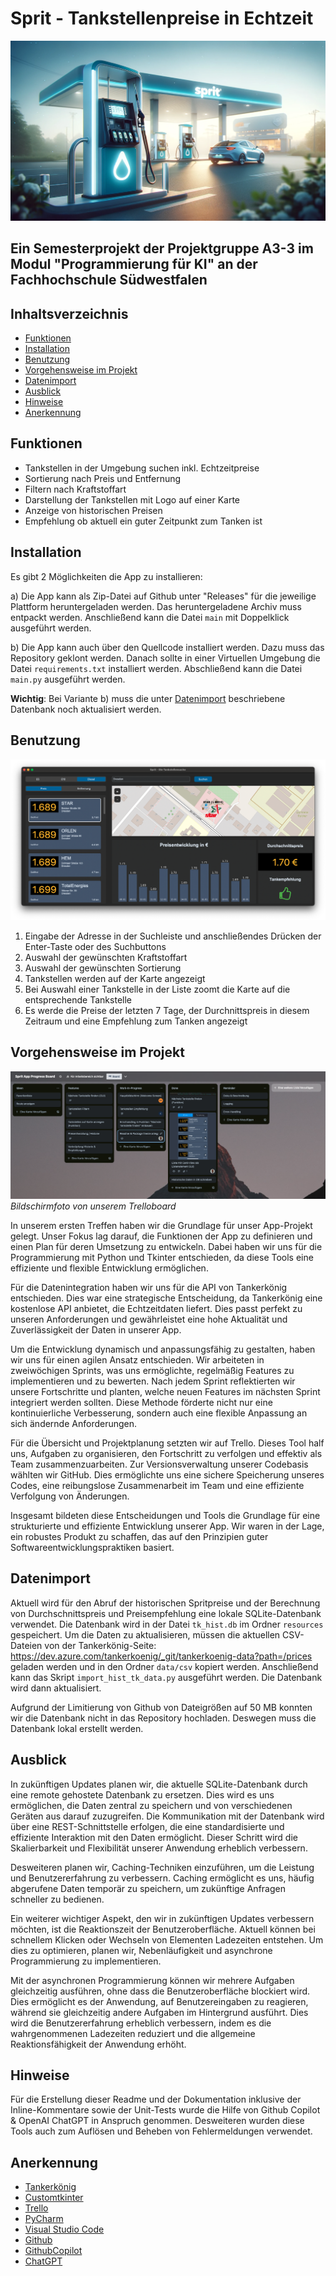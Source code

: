# Sprit - Tankstellenpreise in Echtzeit

![sprit_banner.png](files%2Fsprit_banner.png)

## Ein Semesterprojekt der Projektgruppe A3-3 im Modul "Programmierung für KI" an der Fachhochschule Südwestfalen

<!-- TABLE OF CONTENTS -->
## Inhaltsverzeichnis
* [Funktionen](#Funktionen)
* [Installation](#Installation)
* [Benutzung](#Benutzung)
* [Vorgehensweise im Projekt](#Vorgehensweise-im-Projekt)
* [Datenimport](#Datenimport)
* [Ausblick](#Ausblick)
* [Hinweise](#Hinweise)
* [Anerkennung](#Anerkennung)


<!-- Features -->
## Funktionen
* Tankstellen in der Umgebung suchen inkl. Echtzeitpreise
* Sortierung nach Preis und Entfernung
* Filtern nach Kraftstoffart
* Darstellung der Tankstellen mit Logo auf einer Karte
* Anzeige von historischen Preisen
* Empfehlung ob aktuell ein guter Zeitpunkt zum Tanken ist

<!-- INSTALLATION -->
## Installation
Es gibt 2 Möglichkeiten die App zu installieren:

a) Die App kann als Zip-Datei auf Github unter "Releases" für die jeweilige Plattform heruntergeladen werden. Das heruntergeladene Archiv muss entpackt werden. Anschließend kann die Datei `main` mit Doppelklick ausgeführt werden.

b) Die App kann auch über den Quellcode installiert werden. Dazu muss das Repository geklont werden. Danach sollte in einer Virtuellen Umgebung die Datei `requirements.txt` installiert werden. 
Abschließend kann die Datei `main.py` ausgeführt werden.

**Wichtig**: Bei Variante b) muss die unter [Datenimport](#Datenimport) beschriebene Datenbank noch aktualisiert werden.

<!-- USAGE EXAMPLES -->
## Benutzung
 ![list_map_search_view_screenshot.png](files%2Flist_map_search_view_screenshot.png)

1. Eingabe der Adresse in der Suchleiste und anschließendes Drücken der Enter-Taste oder des Suchbuttons
2. Auswahl der gewünschten Kraftstoffart
3. Auswahl der gewünschten Sortierung
4. Tankstellen werden auf der Karte angezeigt
5. Bei Auswahl einer Tankstelle in der Liste zoomt die Karte auf die entsprechende Tankstelle
6. Es werde die Preise der letzten 7 Tage, der Durchnittspreis in diesem Zeitraum und eine Empfehlung zum Tanken angezeigt

<!-- PLANNING -->
## Vorgehensweise im Projekt
![trello_screenshot.png](files%2Ftrello_screenshot.png)
*Bildschirmfoto von unserem Trelloboard*

In unserem ersten Treffen haben wir die Grundlage für unser App-Projekt gelegt. Unser Fokus lag darauf, die Funktionen der App zu definieren und einen Plan für deren Umsetzung zu entwickeln. Dabei haben wir uns für die Programmierung mit Python und Tkinter entschieden, da diese Tools eine effiziente und flexible Entwicklung ermöglichen.

Für die Datenintegration haben wir uns für die API von Tankerkönig entschieden. Dies war eine strategische Entscheidung, da Tankerkönig eine kostenlose API anbietet, die Echtzeitdaten liefert. Dies passt perfekt zu unseren Anforderungen und gewährleistet eine hohe Aktualität und Zuverlässigkeit der Daten in unserer App.

Um die Entwicklung dynamisch und anpassungsfähig zu gestalten, haben wir uns für einen agilen Ansatz entschieden. Wir arbeiteten in zweiwöchigen Sprints, was uns ermöglichte, regelmäßig Features zu implementieren und zu bewerten. Nach jedem Sprint reflektierten wir unsere Fortschritte und planten, welche neuen Features im nächsten Sprint integriert werden sollten. Diese Methode förderte nicht nur eine kontinuierliche Verbesserung, sondern auch eine flexible Anpassung an sich ändernde Anforderungen.

Für die Übersicht und Projektplanung setzten wir auf Trello. Dieses Tool half uns, Aufgaben zu organisieren, den Fortschritt zu verfolgen und effektiv als Team zusammenzuarbeiten. Zur Versionsverwaltung unserer Codebasis wählten wir GitHub. Dies ermöglichte uns eine sichere Speicherung unseres Codes, eine reibungslose Zusammenarbeit im Team und eine effiziente Verfolgung von Änderungen.

Insgesamt bildeten diese Entscheidungen und Tools die Grundlage für eine strukturierte und effiziente Entwicklung unserer App. Wir waren in der Lage, ein robustes Produkt zu schaffen, das auf den Prinzipien guter Softwareentwicklungspraktiken basiert.

<!-- Datenimport -->
## Datenimport
Aktuell wird für den Abruf der historischen Spritpreise und der Berechnung von Durchschnittspreis und Preisempfehlung eine lokale SQLite-Datenbank verwendet. Die Datenbank wird in der Datei `tk_hist.db` im Ordner `resources` gespeichert. 
Um die Daten zu aktualisieren, müssen die aktuellen CSV-Dateien von der Tankerkönig-Seite: https://dev.azure.com/tankerkoenig/_git/tankerkoenig-data?path=/prices geladen werden und in den Ordner `data/csv` kopiert werden. Anschließend kann das Skript `import_hist_tk_data.py` ausgeführt werden. Die Datenbank wird dann aktualisiert.

Aufgrund der Limitierung von Github von Dateigrößen auf 50 MB konnten wir die Datenbank nicht in das Repository hochladen. Deswegen muss die Datenbank lokal erstellt werden.
<!-- Ausblick -->
## Ausblick
In zukünftigen Updates planen wir, die aktuelle SQLite-Datenbank durch eine remote gehostete Datenbank zu ersetzen. Dies wird es uns ermöglichen, die Daten zentral zu speichern und von verschiedenen Geräten aus darauf zuzugreifen. Die Kommunikation mit der Datenbank wird über eine REST-Schnittstelle erfolgen, die eine standardisierte und effiziente Interaktion mit den Daten ermöglicht. Dieser Schritt wird die Skalierbarkeit und Flexibilität unserer Anwendung erheblich verbessern.

Desweiteren planen wir, Caching-Techniken einzuführen, um die Leistung und Benutzererfahrung zu verbessern. Caching ermöglicht es uns, häufig abgerufene Daten temporär zu speichern, um zukünftige Anfragen schneller zu bedienen.

Ein weiterer wichtiger Aspekt, den wir in zukünftigen Updates verbessern möchten, ist die Reaktionszeit der Benutzeroberfläche. Aktuell können bei schnellem Klicken oder Wechseln von Elementen Ladezeiten entstehen. Um dies zu optimieren, planen wir, Nebenläufigkeit und asynchrone Programmierung zu implementieren. 

Mit der asynchronen Programmierung können wir mehrere Aufgaben gleichzeitig ausführen, ohne dass die Benutzeroberfläche blockiert wird. Dies ermöglicht es der Anwendung, auf Benutzereingaben zu reagieren, während sie gleichzeitig andere Aufgaben im Hintergrund ausführt. Dies wird die Benutzererfahrung erheblich verbessern, indem es die wahrgenommenen Ladezeiten reduziert und die allgemeine Reaktionsfähigkeit der Anwendung erhöht.
<!-- Hinweise -->
## Hinweise 
Für die Erstellung dieser Readme und der Dokumentation inklusive der Inline-Kommentare sowie der Unit-Tests wurde die Hilfe von Github Copilot & OpenAI ChatGPT in Anspruch genommen. Desweiteren wurden diese Tools auch zum Auflösen und Beheben von Fehlermeldungen verwendet.
<!-- ACKNOWLEDGEMENTS -->
## Anerkennung 
* [Tankerkönig](https://tankerkoenig.de)
* [Customtkinter](https://customtkinter.tomschimansky.com)
* [Trello](https://trello.com/de)
* [PyCharm](https://www.jetbrains.com/de-de/pycharm/)
* [Visual Studio Code](https://code.visualstudio.com)
* [Github](https://github.com)
* [GithubCopilot](https://copilot.github.com)
* [ChatGPT](https://chat.openai.com/)






 
